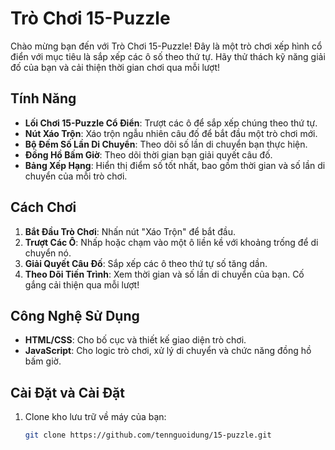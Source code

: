 # Trò Chơi 15-Puzzle

Chào mừng bạn đến với Trò Chơi 15-Puzzle! Đây là một trò chơi xếp hình cổ điển với mục tiêu là sắp xếp các ô số theo thứ tự. Hãy thử thách kỹ năng giải đố của bạn và cải thiện thời gian chơi qua mỗi lượt!

## Tính Năng

- **Lối Chơi 15-Puzzle Cổ Điển**: Trượt các ô để sắp xếp chúng theo thứ tự.
- **Nút Xáo Trộn**: Xáo trộn ngẫu nhiên câu đố để bắt đầu một trò chơi mới.
- **Bộ Đếm Số Lần Di Chuyển**: Theo dõi số lần di chuyển bạn thực hiện.
- **Đồng Hồ Bấm Giờ**: Theo dõi thời gian bạn giải quyết câu đố.
- **Bảng Xếp Hạng**: Hiển thị điểm số tốt nhất, bao gồm thời gian và số lần di chuyển của mỗi trò chơi.

## Cách Chơi

1. **Bắt Đầu Trò Chơi**: Nhấn nút "Xáo Trộn" để bắt đầu.
2. **Trượt Các Ô**: Nhấp hoặc chạm vào một ô liền kề với khoảng trống để di chuyển nó.
3. **Giải Quyết Câu Đố**: Sắp xếp các ô theo thứ tự số tăng dần.
4. **Theo Dõi Tiến Trình**: Xem thời gian và số lần di chuyển của bạn. Cố gắng cải thiện qua mỗi lượt!

## Công Nghệ Sử Dụng

- **HTML/CSS**: Cho bố cục và thiết kế giao diện trò chơi.
- **JavaScript**: Cho logic trò chơi, xử lý di chuyển và chức năng đồng hồ bấm giờ.

## Cài Đặt và Cài Đặt

1. Clone kho lưu trữ về máy của bạn:

   ```bash
   git clone https://github.com/tennguoidung/15-puzzle.git
